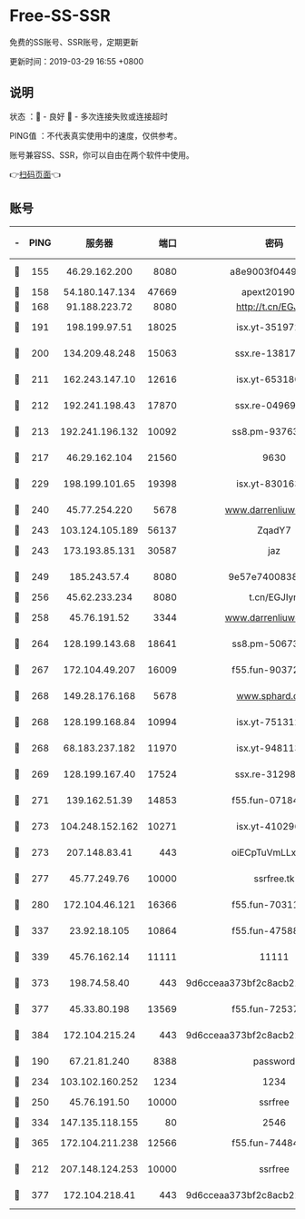 # Free-SS-SSR

免费的SS账号、SSR账号，定期更新

更新时间：2019-03-29 16:55 +0800

## 说明

状态     ：🙂 - 良好 🙁 - 多次连接失败或连接超时

PING值   ：不代表真实使用中的速度，仅供参考。

账号兼容SS、SSR，你可以自由在两个软件中使用。

👉[扫码页面](https://liesauer.github.io/Free-SS-SSR/)👈

## 账号

|-|PING|服务器|端口|密码|加密方式|区域|
|:----:|:----:|:-----:|-----:|:----:|:----:|:----:|
|🙂|155|46.29.162.200|8080|a8e9003f0449cea5|chacha20-ietf|RU|
|🙂|158|54.180.147.134|47669|apext2019001|chacha20|KR|
|🙂|168|91.188.223.72|8080|http://t.cn/EGJIyrl|rc4-md5|RU|
|🙂|191|198.199.97.51|18025|isx.yt-35197208|aes-256-cfb|US|
|🙂|200|134.209.48.248|15063|ssx.re-13817997|aes-256-cfb|US|
|🙂|211|162.243.147.10|12616|isx.yt-65318053|aes-256-cfb|US|
|🙂|212|192.241.198.43|17870|ssx.re-04969397|aes-256-cfb|US|
|🙂|213|192.241.196.132|10092|ss8.pm-93763779|aes-256-cfb|US|
|🙂|217|46.29.162.104|21560|9630|aes-128-ctr|RU|
|🙂|229|198.199.101.65|19398|isx.yt-83016389|aes-256-cfb|US|
|🙂|240|45.77.254.220|5678|www.darrenliuwei.com|aes-256-cfb|SG|
|🙂|243|103.124.105.189|56137|ZqadY7|chacha20|US|
|🙂|243|173.193.85.131|30587|jaz|aes-256-cfb|US|
|🙂|249|185.243.57.4|8080|9e57e7400838a01e|chacha20-ietf|US|
|🙂|256|45.62.233.234|8080|t.cn/EGJIyrl|rc4-md5|CA|
|🙂|258|45.76.191.52|3344|www.darrenliuwei.com|aes-256-cfb|JP|
|🙂|264|128.199.143.68|18641|ss8.pm-50673139|aes-256-cfb|SG|
|🙂|267|172.104.49.207|16009|f55.fun-90372646|aes-256-cfb|SG|
|🙂|268|149.28.176.168|5678|www.sphard.com|aes-256-cfb|AU|
|🙂|268|128.199.168.84|10994|isx.yt-75131252|aes-256-cfb|SG|
|🙂|268|68.183.237.182|11970|isx.yt-94811396|aes-256-cfb|SG|
|🙂|269|128.199.167.40|17524|ssx.re-31298254|aes-256-cfb|SG|
|🙂|271|139.162.51.39|14853|f55.fun-07184918|aes-256-cfb|SG|
|🙂|273|104.248.152.162|10271|isx.yt-41029638|aes-256-cfb|SG|
|🙂|273|207.148.83.41|443|oiECpTuVmLLxk4Ts|aes-256-cfb|AU|
|🙂|277|45.77.249.76|10000|ssrfree.tk|aes-256-cfb|SG|
|🙂|280|172.104.46.121|16366|f55.fun-70311156|aes-256-cfb|SG|
|🙂|337|23.92.18.105|10864|f55.fun-47588701|aes-256-cfb|US|
|🙂|339|45.76.162.14|11111|11111|aes-256-cfb|SG|
|🙂|373|198.74.58.40|443|9d6cceaa373bf2c8acb22e60b6a58be6|aes-256-cfb|US|
|🙂|377|45.33.80.198|13569|f55.fun-72537526|aes-256-cfb|US|
|🙂|384|172.104.215.24|443|9d6cceaa373bf2c8acb22e60b6a58be6|aes-256-cfb|US|
|🙂|190|67.21.81.240|8388|password|aes-256-cfb|US|
|🙂|234|103.102.160.252|1234|1234|rc4-md5|JP|
|🙂|250|45.76.191.50|10000|ssrfree|aes-256-cfb|SG|
|🙂|334|147.135.118.155|80|2546|chacha20|US|
|🙂|365|172.104.211.238|12566|f55.fun-74484469|aes-256-cfb|US|
|🙁|212|207.148.124.253|10000|ssrfree|aes-256-cfb|SG|
|🙁|377|172.104.218.41|443|9d6cceaa373bf2c8acb22e60b6a58be6|aes-256-cfb|US|
